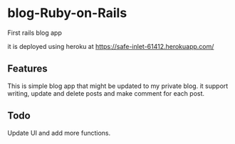# blog-Ruby-on-Rails
First rails blog app

it is deployed using heroku at
https://safe-inlet-61412.herokuapp.com/


## Features
This is simple blog app that might be updated to my private blog.
it support writing, update and delete posts and make comment for each post. 

## Todo
Update UI and add more functions.
